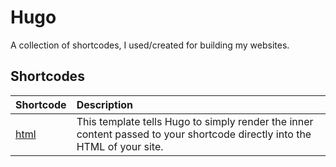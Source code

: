 # Hugo
A collection of shortcodes, I used/created for building my websites.

## Shortcodes
| Shortcode | Description |
| :---      | :---        |
| [html](/shortcodes/html.html) | This template tells Hugo to simply render the inner content passed to your shortcode directly into the HTML of your site. |
